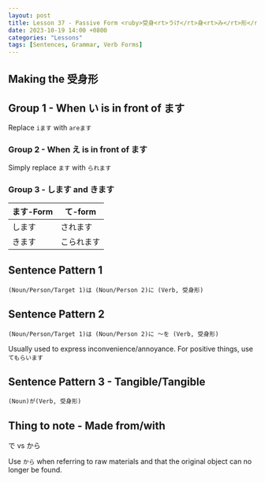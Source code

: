 ```yaml
--- 
layout: post 
title: Lesson 37 - Passive Form <ruby>受身<rt>うけ</rt>身<rt>み</rt>形</ruby>
date: 2023-10-19 14:00 +0800 
categories: "Lessons"
tags: [Sentences, Grammar, Verb Forms]
---
```


## Making the 受身形

## Group 1 - When い is in front of ます
Replace `iます` with `areます`

### Group 2 - When え is in front of ます
Simply replace `ます` with `られます`

### Group 3 - します and きます

| ます-Form | て-form |
| -- | -- |
| します  | されます |
| きます | こられます |

## Sentence Pattern 1
```
(Noun/Person/Target 1)は (Noun/Person 2)に (Verb, 受身形)
```

## Sentence Pattern 2
```
(Noun/Person/Target 1)は (Noun/Person 2)に ～を (Verb, 受身形)
```
Usually used to express inconvenience/annoyance. For positive things, use `てもらいます`

## Sentence Pattern 3 - Tangible/Tangible
```
(Noun)が(Verb, 受身形)
```

## Thing to note - Made from/with
で vs から

Use `から` when referring to raw materials and that the original object can no longer be found.
